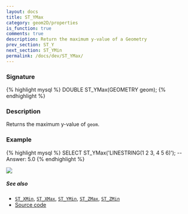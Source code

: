 ```yaml
---
layout: docs
title: ST_YMax
category: geom2D/properties
is_function: true
comments: true
description: Return the maximum y-value of a Geometry
prev_section: ST_Y
next_section: ST_YMin
permalink: /docs/dev/ST_YMax/
---
```


### Signature

{% highlight mysql %}
DOUBLE ST_YMax(GEOMETRY geom);
{% endhighlight %}

### Description

Returns the maximum y-value of `geom`.

### Example

{% highlight mysql %}
SELECT ST_YMax('LINESTRING(1 2 3, 4 5 6)');
-- Answer:    5.0
{% endhighlight %}

<img class="displayed" src="../ST_YMax.png"/>

##### See also

* [`ST_XMin`](../ST_XMin), [`ST_XMax`](../ST_XMax), [`ST_YMin`](../ST_YMin), [`ST_ZMax`](../ST_ZMax), [`ST_ZMin`](../ST_ZMin)
* <a href="https://github.com/irstv/H2GIS/blob/master/h2spatial-ext/src/main/java/org/h2gis/h2spatialext/function/spatial/properties/ST_YMax.java" target="_blank">Source code</a>
